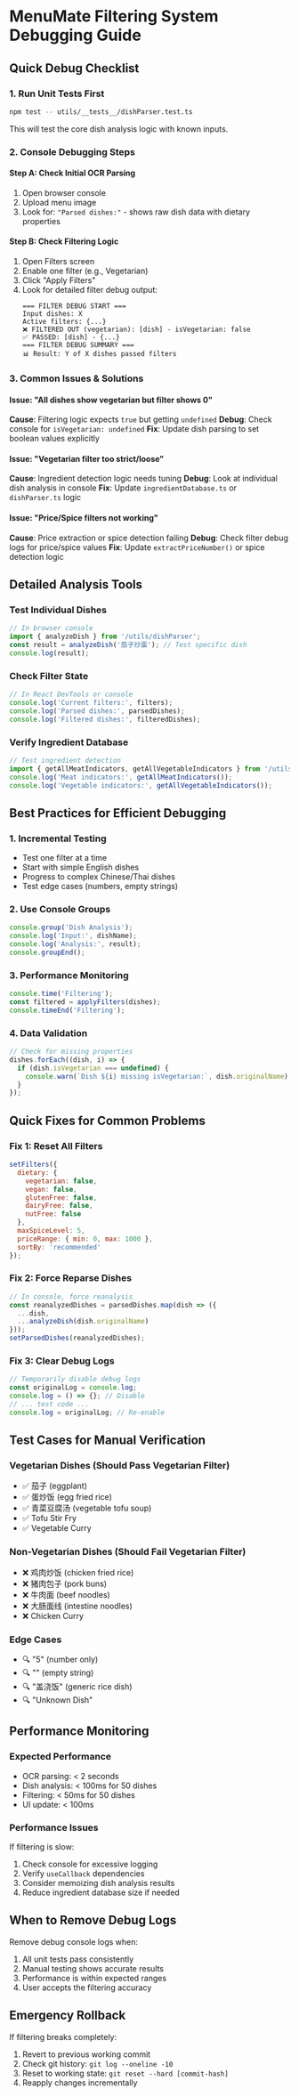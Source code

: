# MenuMate Filtering System Debugging Guide

## Quick Debug Checklist

### 1. Run Unit Tests First
```bash
npm test -- utils/__tests__/dishParser.test.ts
```
This will test the core dish analysis logic with known inputs.

### 2. Console Debugging Steps

#### Step A: Check Initial OCR Parsing
1. Open browser console
2. Upload menu image
3. Look for: `"Parsed dishes:"` - shows raw dish data with dietary properties

#### Step B: Check Filtering Logic
1. Open Filters screen
2. Enable one filter (e.g., Vegetarian)
3. Click "Apply Filters"
4. Look for detailed filter debug output:
   ```
   === FILTER DEBUG START ===
   Input dishes: X
   Active filters: {...}
   ❌ FILTERED OUT (vegetarian): [dish] - isVegetarian: false
   ✅ PASSED: [dish] - {...}
   === FILTER DEBUG SUMMARY ===
   📊 Result: Y of X dishes passed filters
   ```

### 3. Common Issues & Solutions

#### Issue: "All dishes show vegetarian but filter shows 0"
**Cause**: Filtering logic expects `true` but getting `undefined`
**Debug**: Check console for `isVegetarian: undefined`
**Fix**: Update dish parsing to set boolean values explicitly

#### Issue: "Vegetarian filter too strict/loose"
**Cause**: Ingredient detection logic needs tuning
**Debug**: Look at individual dish analysis in console
**Fix**: Update `ingredientDatabase.ts` or `dishParser.ts` logic

#### Issue: "Price/Spice filters not working"
**Cause**: Price extraction or spice detection failing
**Debug**: Check filter debug logs for price/spice values
**Fix**: Update `extractPriceNumber()` or spice detection logic

## Detailed Analysis Tools

### Test Individual Dishes
```javascript
// In browser console
import { analyzeDish } from '/utils/dishParser';
const result = analyzeDish('茄子炒蛋'); // Test specific dish
console.log(result);
```

### Check Filter State
```javascript
// In React DevTools or console
console.log('Current filters:', filters);
console.log('Parsed dishes:', parsedDishes);
console.log('Filtered dishes:', filteredDishes);
```

### Verify Ingredient Database
```javascript
// Test ingredient detection
import { getAllMeatIndicators, getAllVegetableIndicators } from '/utils/ingredientDatabase';
console.log('Meat indicators:', getAllMeatIndicators());
console.log('Vegetable indicators:', getAllVegetableIndicators());
```

## Best Practices for Efficient Debugging

### 1. Incremental Testing
- Test one filter at a time
- Start with simple English dishes
- Progress to complex Chinese/Thai dishes
- Test edge cases (numbers, empty strings)

### 2. Use Console Groups
```javascript
console.group('Dish Analysis');
console.log('Input:', dishName);
console.log('Analysis:', result);
console.groupEnd();
```

### 3. Performance Monitoring
```javascript
console.time('Filtering');
const filtered = applyFilters(dishes);
console.timeEnd('Filtering');
```

### 4. Data Validation
```javascript
// Check for missing properties
dishes.forEach((dish, i) => {
  if (dish.isVegetarian === undefined) {
    console.warn(`Dish ${i} missing isVegetarian:`, dish.originalName);
  }
});
```

## Quick Fixes for Common Problems

### Fix 1: Reset All Filters
```javascript
setFilters({
  dietary: {
    vegetarian: false,
    vegan: false,
    glutenFree: false,
    dairyFree: false,
    nutFree: false
  },
  maxSpiceLevel: 5,
  priceRange: { min: 0, max: 1000 },
  sortBy: 'recommended'
});
```

### Fix 2: Force Reparse Dishes
```javascript
// In console, force reanalysis
const reanalyzedDishes = parsedDishes.map(dish => ({
  ...dish,
  ...analyzeDish(dish.originalName)
}));
setParsedDishes(reanalyzedDishes);
```

### Fix 3: Clear Debug Logs
```javascript
// Temporarily disable debug logs
const originalLog = console.log;
console.log = () => {}; // Disable
// ... test code ...
console.log = originalLog; // Re-enable
```

## Test Cases for Manual Verification

### Vegetarian Dishes (Should Pass Vegetarian Filter)
- ✅ 茄子 (eggplant)
- ✅ 蛋炒饭 (egg fried rice)
- ✅ 青菜豆腐汤 (vegetable tofu soup)
- ✅ Tofu Stir Fry
- ✅ Vegetable Curry

### Non-Vegetarian Dishes (Should Fail Vegetarian Filter)
- ❌ 鸡肉炒饭 (chicken fried rice)
- ❌ 猪肉包子 (pork buns)
- ❌ 牛肉面 (beef noodles)
- ❌ 大肠面线 (intestine noodles)
- ❌ Chicken Curry

### Edge Cases
- 🔍 "5" (number only)
- 🔍 "" (empty string)
- 🔍 "盖浇饭" (generic rice dish)
- 🔍 "Unknown Dish"

## Performance Monitoring

### Expected Performance
- OCR parsing: < 2 seconds
- Dish analysis: < 100ms for 50 dishes
- Filtering: < 50ms for 50 dishes
- UI update: < 100ms

### Performance Issues
If filtering is slow:
1. Check console for excessive logging
2. Verify `useCallback` dependencies
3. Consider memoizing dish analysis results
4. Reduce ingredient database size if needed

## When to Remove Debug Logs

Remove debug console logs when:
1. All unit tests pass consistently
2. Manual testing shows accurate results
3. Performance is within expected ranges
4. User accepts the filtering accuracy

## Emergency Rollback

If filtering breaks completely:
1. Revert to previous working commit
2. Check git history: `git log --oneline -10`
3. Reset to working state: `git reset --hard [commit-hash]`
4. Reapply changes incrementally